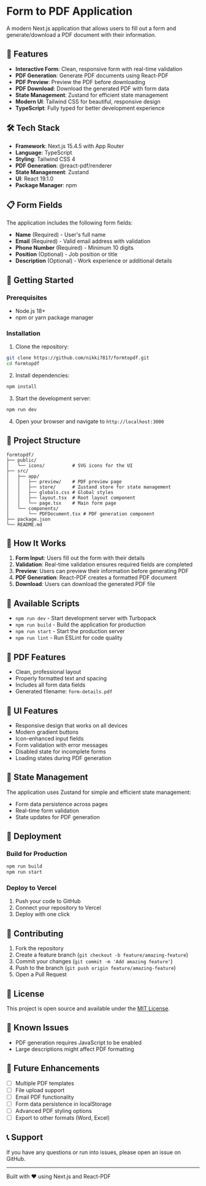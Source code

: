 # Form to PDF Application

A modern Next.js application that allows users to fill out a form and generate/download a PDF document with their information.

## 🚀 Features

- **Interactive Form**: Clean, responsive form with real-time validation
- **PDF Generation**: Generate PDF documents using React-PDF
- **PDF Preview**: Preview the PDF before downloading
- **PDF Download**: Download the generated PDF with form data
- **State Management**: Zustand for efficient state management
- **Modern UI**: Tailwind CSS for beautiful, responsive design
- **TypeScript**: Fully typed for better development experience

## 🛠️ Tech Stack

- **Framework**: Next.js 15.4.5 with App Router
- **Language**: TypeScript
- **Styling**: Tailwind CSS 4
- **PDF Generation**: @react-pdf/renderer
- **State Management**: Zustand
- **UI**: React 19.1.0
- **Package Manager**: npm

## 📋 Form Fields

The application includes the following form fields:

- **Name** (Required) - User's full name
- **Email** (Required) - Valid email address with validation
- **Phone Number** (Required) - Minimum 10 digits
- **Position** (Optional) - Job position or title
- **Description** (Optional) - Work experience or additional details

## 🚦 Getting Started

### Prerequisites

- Node.js 18+
- npm or yarn package manager

### Installation

1. Clone the repository:

```bash
git clone https://github.com/nikki7817/formtopdf.git
cd formtopdf
```

2. Install dependencies:

```bash
npm install
```

3. Start the development server:

```bash
npm run dev
```

4. Open your browser and navigate to `http://localhost:3000`

## 📁 Project Structure

```
formtopdf/
├── public/
│   └── icons/          # SVG icons for the UI
├── src/
│   ├── app/
│   │   ├── preview/    # PDF preview page
│   │   ├── store/      # Zustand store for state management
│   │   ├── globals.css # Global styles
│   │   ├── layout.tsx  # Root layout component
│   │   └── page.tsx    # Main form page
│   └── components/
│       └── PDFDocument.tsx # PDF generation component
├── package.json
└── README.md
```

## 🎯 How It Works

1. **Form Input**: Users fill out the form with their details
2. **Validation**: Real-time validation ensures required fields are completed
3. **Preview**: Users can preview their information before generating PDF
4. **PDF Generation**: React-PDF creates a formatted PDF document
5. **Download**: Users can download the generated PDF file

## 🔧 Available Scripts

- `npm run dev` - Start development server with Turbopack
- `npm run build` - Build the application for production
- `npm run start` - Start the production server
- `npm run lint` - Run ESLint for code quality

## 📄 PDF Features

- Clean, professional layout
- Properly formatted text and spacing
- Includes all form data fields
- Generated filename: `form-details.pdf`

## 🎨 UI Features

- Responsive design that works on all devices
- Modern gradient buttons
- Icon-enhanced input fields
- Form validation with error messages
- Disabled state for incomplete forms
- Loading states during PDF generation

## 🔄 State Management

The application uses Zustand for simple and efficient state management:

- Form data persistence across pages
- Real-time form validation
- State updates for PDF generation

## 🚀 Deployment

### Build for Production

```bash
npm run build
npm run start
```

### Deploy to Vercel

1. Push your code to GitHub
2. Connect your repository to Vercel
3. Deploy with one click

## 🤝 Contributing

1. Fork the repository
2. Create a feature branch (`git checkout -b feature/amazing-feature`)
3. Commit your changes (`git commit -m 'Add amazing feature'`)
4. Push to the branch (`git push origin feature/amazing-feature`)
5. Open a Pull Request

## 📝 License

This project is open source and available under the [MIT License](LICENSE).

## 🐛 Known Issues

- PDF generation requires JavaScript to be enabled
- Large descriptions might affect PDF formatting

## 🔮 Future Enhancements

- [ ] Multiple PDF templates
- [ ] File upload support
- [ ] Email PDF functionality
- [ ] Form data persistence in localStorage
- [ ] Advanced PDF styling options
- [ ] Export to other formats (Word, Excel)

## 📞 Support

If you have any questions or run into issues, please open an issue on GitHub.

---

Built with ❤️ using Next.js and React-PDF

